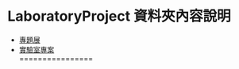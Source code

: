 # LaboratoryProject 資料夾內容說明
* [專題展](#independent_study)  
* [實驗室專案](#lab_project)  
================

